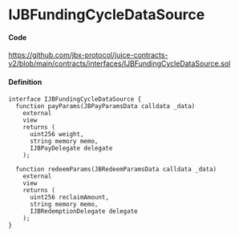 # IJBFundingCycleDataSource

#### Code

https://github.com/jbx-protocol/juice-contracts-v2/blob/main/contracts/interfaces/IJBFundingCycleDataSource.sol

#### Definition

```
interface IJBFundingCycleDataSource {
  function payParams(JBPayParamsData calldata _data)
    external
    view
    returns (
      uint256 weight,
      string memory memo,
      IJBPayDelegate delegate
    );

  function redeemParams(JBRedeemParamsData calldata _data)
    external
    view
    returns (
      uint256 reclaimAmount,
      string memory memo,
      IJBRedemptionDelegate delegate
    );
}
```
